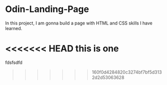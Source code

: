 # Odin-Landing-Page

In this project, I am gonna build a page with HTML and CSS skills I have learned.

<<<<<<< HEAD
this is one
=======
fdsfsdfd
>>>>>>> 160f0d4284820c3274bf7bf5d3132d2d53063628
